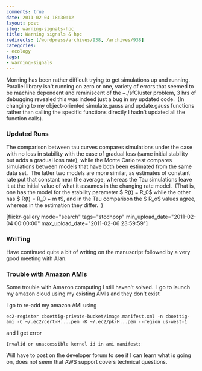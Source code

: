 ```yaml
---
comments: true
date: 2011-02-04 18:30:12
layout: post
slug: warning-signals-hpc
title: Warning signals & hpc
redirects: [/wordpress/archives/938, /archives/938]
categories:
- ecology
tags:
- warning-signals
---
```


Morning has been rather difficult trying to get simulations up and running.  Parallel library isn't running on zero or one, variety of errors that seemed to be machine dependent and reminiscent of the ~./sfCluster problem, 3 hrs of debugging revealed this was indeed just a bug in my updated code.  (In changing to my object-oriented simulate.gauss and update.gauss functions rather than calling the specific functions directly I hadn't updated all the function calls).


### Updated Runs


The comparison between tau curves compares simulations under the case with no loss in stability with the case of gradual loss (same initial stability but adds a gradual loss rate), while the Monte Carlo test compares simulations between models that have both been estimated from the same data set.  The latter two models are more similar, as estimates of constant rate put that constant near the average, whereas the Tau simulations leave it at the initial value of what it assumes in the changing rate model.  (That is, one has the model for the stability parameter $ R(t) = R_0$ while the other has $ R(t) = R_0 + m t$, and in the Tau comparison the $ R_o$ values agree, whereas in the estimation they differ.  )

[flickr-gallery mode="search" tags="stochpop" min_upload_date="2011-02-04 00:00:00" max_upload_date="2011-02-06 23:59:59"]



### WriTing


Have continued quite a bit of writing on the manuscript followed by a very good meeting with Alan.


### Trouble with Amazon AMIs


Some trouble with Amazon computing I still haven't solved.  I go to launch my amazon cloud using my existing AMIs and they don't exist

I go to re-add my amazon AMI using

    
    ec2-register cboettig-private-bucket/image.manifest.xml -n cboettig-ami -C ~/.ec2/cert-H....pem -K ~/.ec2/pk-H...pem --region us-west-1
    


and I get error

    
    Invalid or unaccessible kernel id in ami manifest:
    


Will have to post on the developer forum to see if I can learn what is going on, does not seem that AWS support covers technical questions.
